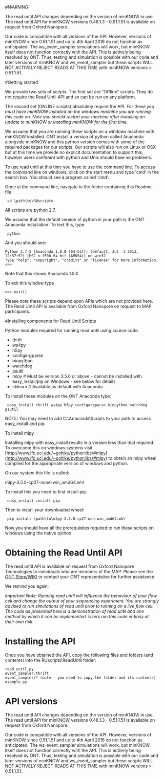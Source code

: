 #*WARNING:*

The read until API changes depending on the version of minKNOW in use. The read until API for minKNOW versions 0.48.1.3 - 0.51.1.51 is available on request from Oxford Nanopore.  

Our code is compatible with all versions of the API. However, versions of minKNOW since 0.51.1.51 and up to 4th April 2016 do not function as anticipated. The ws_event_sampler simulations will work, but minKNOW itself does not function correctly with the API. This is actively being resolved by ONT. Thus, testing and simulation is possible with our code and later versions of minKNOW and ws_event_sampler but these scripts WILL NOT ACTIVELY REJECT READS AT THIS TIME with minKNOW versions > 0.51.1.51.


#Getting started

We provide two sets of scripts. The first set are "Offline" scripts. They do not require the Read Until API and so can be run on any platform.

The second set (ONLINE scripts) absolutely require the API. For these *you must have minKNOW installed on the windows machine you are running this code on. Note you should restart your machine after installing an update to minKNOW or installing minKNOW for the first time.*

We assume that you are running these scripts on a windows machine with minKNOW installed. ONT install a version of python called Anaconda alongside minKNOW and this python version comes with some of the required packages for our scripts. Our scripts will also run on Linux or OSX but at this time we provide no explicit documentation to support this, however users confident with python and Unix should have no problems.

To use read until at this time you have to use the command line. To access the command line on windows, click on the start menu and type 'cmd' in the search box. You should see a program called 'cmd'.

Once at the command line, navigate to the folder containing this Readme file.

     cd \path\to\RUscripts

All scripts are python 2.7.

We assume that the default version of python in your path is the ONT Anaconda installation. To test this, type

     python

And you should see:

    Python 2.7.5 |Anaconda 1.8.0 (64-bit)| (default, Jul  1 2013, 12:37:52) [MSC v.1500 64 bit (AMD64)] on win32
    Type "help", "copyright", "credits" or "license" for more information.
    >>>

Note that this shows Anaconda 1.8.0

To exit this window type

    >>> exit()

Please note these scripts depend upon APIs which are not provided here. The Read Until API is available from Oxford Nanopore on request to MAP participants.

#Installing components for Read Until Scripts

Python modules required for running read until using source code.

* thrift
* ws4py
* h5py
* configargparse
* biopython
* watchdog
* psutil
* mlpy # Must be version 3.5.0 or above - cannot be installed with easy_install/pip on Windows - see below for details
* sklearn # Available as default with Anaconda



To install these modules on the ONT Anaconda type:



     easy_install thrift ws4py h5py configargparse biopython watchdog psutil

NOTE: You may need to add C:\Anaconda\Scripts to your path to access easy_install and pip.

To install mlpy

Installing mlpy with easy_install results in a version less than that required. To overcome this on windows systems visit [http://www.lfd.uci.edu/~gohlke/pythonlibs/#mlpy](http://www.lfd.uci.edu/~gohlke/pythonlibs/#mlpy) to obtain an mlpy wheel compiled for the appropriate version of windows and python.

On our system this file is called:

mlpy-3.5.0-cp27-none-win_amd64.whl


To install this you need to first install pip.

     easy_install install pip

Then to install your downloaded wheel:

     pip install \path\to\mlpy-3.5.0-cp27-non-win_amd64.whl

Now you should have all the prerequisites required to run these scripts on windows using the native python.


# Obtaining the Read Until API

The read until API is available on request from Oxford Nanopore Technologies to individuals who are members of the MAP. Please see the [ONT Store/WIKI](http://wiki.nanoporetech.com) or contact your ONT representative for further assistance.

We remind you again:

*Important Note: Running read until will influence the behaviour of your flow cell and change the output of your sequencing experiment. You are strongly advised to run simulations of read until prior to running on a live flow cell. The code as presented here is a demonstration of read until and one method by which it can be implemented. Users run this code entirely at their own risk.*

# Installing the API

Once you have obtained the API, copy the following files and folders (and contents) into the RUscripts\ReadUntil folder:

    read_until.py
	event_sampler.thrift
    event_sampler/* (note - you need to copy the folder and its contents)
    example.py


# API versions

The read until API changes depending on the version of minKNOW in use. The read until API for minKNOW versions 0.48.1.3 - 0.51.1.51 is available on request from Oxford Nanopore.  

Our code is compatible with all versions of the API. However, versions of minKNOW since 0.51.1.51 and up to 4th April 2016 do not function as anticipated. The ws_event_sampler simulations will work, but minKNOW itself does not function correctly with the API. This is actively being resolved by ONT. Thus, testing and simulation is possible with our code and later versions of minKNOW and ws_event_sampler but these scripts WILL NOT ACTIVELY REJECT READS AT THIS TIME with minKNOW versions > 0.51.1.51.
